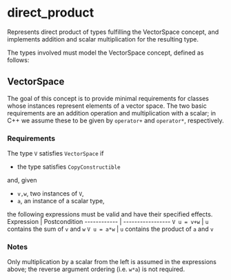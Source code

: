 # direct_product
Represents direct product of types fulfilling the VectorSpace concept, and implements addition and scalar multiplication for the resulting type.

The types involved must model the VectorSpace concept, defined as follows:

## VectorSpace
The goal of this concept is to provide minimal requirements for classes whose instances represent elements of a vector space.
The two basic requirements are an addition operation and multiplication with a scalar;
in C++ we assume these to be given by `operator+` and `operator*`, respectively.

### Requirements

The type `V` satisfies `VectorSpace` if
  * the type satisfies `CopyConstructible`

and, given
  * `v,w`, two instances of `V`,
  * `a`, an instance of a scalar type,

the following expressions must be valid and have their specified effects.
 Expression  | Postcondition
------------ | -----------------
 `V u = v+w` | `u` contains the sum of `v` and `w`
 `V u = a*w` | `u` contains the product of `a` and `v`

### Notes

Only multiplication by a scalar from the left is assumed in the expressions above;
the reverse argument ordering (i.e. `w*a`) is not required.

